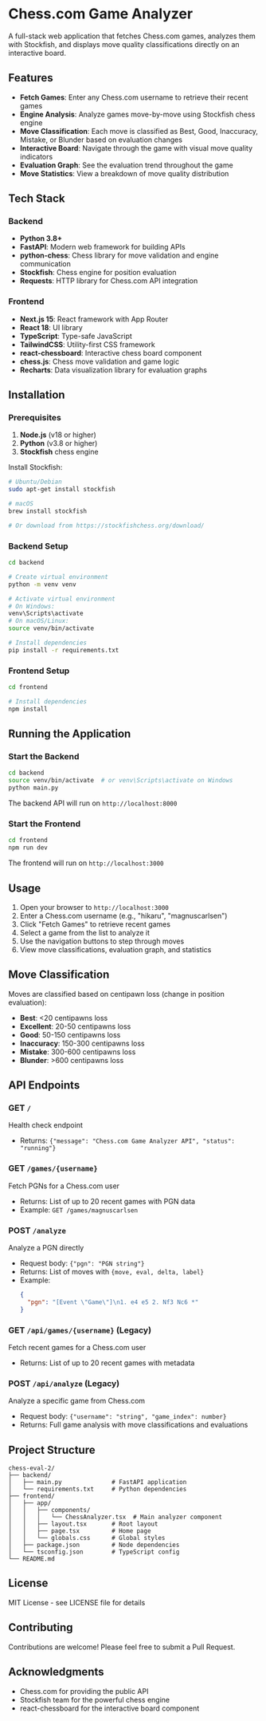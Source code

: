 # Chess.com Game Analyzer

A full-stack web application that fetches Chess.com games, analyzes them with Stockfish, and displays move quality classifications directly on an interactive board.

## Features

- **Fetch Games**: Enter any Chess.com username to retrieve their recent games
- **Engine Analysis**: Analyze games move-by-move using Stockfish chess engine
- **Move Classification**: Each move is classified as Best, Good, Inaccuracy, Mistake, or Blunder based on evaluation changes
- **Interactive Board**: Navigate through the game with visual move quality indicators
- **Evaluation Graph**: See the evaluation trend throughout the game
- **Move Statistics**: View a breakdown of move quality distribution

## Tech Stack

### Backend
- **Python 3.8+**
- **FastAPI**: Modern web framework for building APIs
- **python-chess**: Chess library for move validation and engine communication
- **Stockfish**: Chess engine for position evaluation
- **Requests**: HTTP library for Chess.com API integration

### Frontend
- **Next.js 15**: React framework with App Router
- **React 18**: UI library
- **TypeScript**: Type-safe JavaScript
- **TailwindCSS**: Utility-first CSS framework
- **react-chessboard**: Interactive chess board component
- **chess.js**: Chess move validation and game logic
- **Recharts**: Data visualization library for evaluation graphs

## Installation

### Prerequisites

1. **Node.js** (v18 or higher)
2. **Python** (v3.8 or higher)
3. **Stockfish** chess engine

Install Stockfish:
```bash
# Ubuntu/Debian
sudo apt-get install stockfish

# macOS
brew install stockfish

# Or download from https://stockfishchess.org/download/
```

### Backend Setup

```bash
cd backend

# Create virtual environment
python -m venv venv

# Activate virtual environment
# On Windows:
venv\Scripts\activate
# On macOS/Linux:
source venv/bin/activate

# Install dependencies
pip install -r requirements.txt
```

### Frontend Setup

```bash
cd frontend

# Install dependencies
npm install
```

## Running the Application

### Start the Backend

```bash
cd backend
source venv/bin/activate  # or venv\Scripts\activate on Windows
python main.py
```

The backend API will run on `http://localhost:8000`

### Start the Frontend

```bash
cd frontend
npm run dev
```

The frontend will run on `http://localhost:3000`

## Usage

1. Open your browser to `http://localhost:3000`
2. Enter a Chess.com username (e.g., "hikaru", "magnuscarlsen")
3. Click "Fetch Games" to retrieve recent games
4. Select a game from the list to analyze it
5. Use the navigation buttons to step through moves
6. View move classifications, evaluation graph, and statistics

## Move Classification

Moves are classified based on centipawn loss (change in position evaluation):

- **Best**: <20 centipawns loss
- **Excellent**: 20-50 centipawns loss
- **Good**: 50-150 centipawns loss
- **Inaccuracy**: 150-300 centipawns loss
- **Mistake**: 300-600 centipawns loss
- **Blunder**: >600 centipawns loss

## API Endpoints

### GET `/`
Health check endpoint
- Returns: `{"message": "Chess.com Game Analyzer API", "status": "running"}`

### GET `/games/{username}`
Fetch PGNs for a Chess.com user
- Returns: List of up to 20 recent games with PGN data
- Example: `GET /games/magnuscarlsen`

### POST `/analyze`
Analyze a PGN directly
- Request body: `{"pgn": "PGN string"}`
- Returns: List of moves with `{move, eval, delta, label}`
- Example:
  ```json
  {
    "pgn": "[Event \"Game\"]\n1. e4 e5 2. Nf3 Nc6 *"
  }
  ```

### GET `/api/games/{username}` (Legacy)
Fetch recent games for a Chess.com user
- Returns: List of up to 20 recent games with metadata

### POST `/api/analyze` (Legacy)
Analyze a specific game from Chess.com
- Request body: `{"username": "string", "game_index": number}`
- Returns: Full game analysis with move classifications and evaluations

## Project Structure

```
chess-eval-2/
├── backend/
│   ├── main.py              # FastAPI application
│   └── requirements.txt     # Python dependencies
├── frontend/
│   ├── app/
│   │   ├── components/
│   │   │   └── ChessAnalyzer.tsx  # Main analyzer component
│   │   ├── layout.tsx       # Root layout
│   │   ├── page.tsx         # Home page
│   │   └── globals.css      # Global styles
│   ├── package.json         # Node dependencies
│   └── tsconfig.json        # TypeScript config
└── README.md
```

## License

MIT License - see LICENSE file for details

## Contributing

Contributions are welcome! Please feel free to submit a Pull Request.

## Acknowledgments

- Chess.com for providing the public API
- Stockfish team for the powerful chess engine
- react-chessboard for the interactive board component

